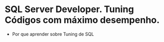 # SQL Server Developer. Tuning Códigos com máximo desempenho.

- Por que aprender sobre Tuning de SQL 
